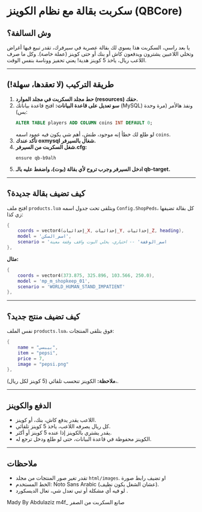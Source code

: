 # سكربت بقالة مع نظام الكوينز (QBCore)

## وش السالفة؟

يا بعد راسي، السكربت هذا يسوي لك بقالة عصرية في سيرفرك، تقدر تبيع فيها أغراض وتخلي اللاعبين يشترون ويدفعون كاش أو بنك أو حتى كوينز (عملة خاصة). وكل ما صرف اللاعب ريال، ياخذ 5 كوينز هدية! يعني تحفيز ووناسة بنفس الوقت.

---

## طريقة التركيب (لا تعقدها، سهلة!)

1. **حط مجلد السكربت في مجلد الموارد (resources) حقك.**
2. **سو تعديل على قاعدة البيانات:**
   افتح قاعدة بياناتك (MySQL) ونفذ هالأمر (مرة وحدة بس):
   ```sql
   ALTER TABLE players ADD COLUMN coins INT DEFAULT 0;
   ```
   لو طلع لك خطأ إنه موجود، طنش، أهم شي يكون فيه عمود اسمه `coins`.
3. **تأكد عندك oxmysql شغال بالسيرفر.**
4. **شغل السكربت من السيرفر.cfg:**
   ```
   ensure qb-b9alh
   ```
5. **ادخل السيرفر وجرب تروح لأي بقالة (بوت)، واضغط عليه بالـ qb-target.**

---

## كيف تضيف بقالة جديدة؟

افتح ملف `products.lua` وبتلقى تحت جدول اسمه `Config.ShopPeds`،
كل بقالة تضيفها زي كذا:
```lua
{
    coords = vector4(إحداثيات_X, إحداثيات_Y, إحداثيات_Z, heading),
    model = 'اسم_السكن',
    scenario = 'اسم_الوقفة' -- اختياري، يخلي البوت واقف وقفة معينة
},
```
**مثال:**
```lua
{
    coords = vector4(373.875, 325.896, 103.566, 250.0),
    model = 'mp_m_shopkeep_01',
    scenario = 'WORLD_HUMAN_STAND_IMPATIENT'
},
```

---

## كيف تضيف منتج جديد؟

نفس الملف `products.lua`، فوق بتلقى المنتجات:
```lua
{
    name = "بيبسي",
    item = "pepsi",
    price = 7,
    image = "pepsi.png"
},
```
**ملاحظة:** الكوينز تنحسب تلقائي (5 كوينز لكل ريال)،.

---

## الدفع والكوينز
- اللاعب يقدر يدفع كاش، بنك، أو كوينز.
- كل ريال يصرفه اللاعب، ياخذ 5 كوينز تلقائي.
- يقدر يشتري بالكوينز إذا عنده 5 كوينز أو أكثر.
- الكوينز محفوظة في قاعدة البيانات، حتى لو طلع ودخل ترجع له.

---

## ملاحظات
- تقدر تغير صور المنتجات من مجلد `html/images`. او تضيف رابط صورة
- الخط المستخدم: Noto Sans Arabic (عشان الشغل يكون نظيف).
- لو فيه أي مشكلة أو تبي تعدل شي، تعال الديسكورد .

Mady By Abdulaziz m4f_ صانع السكربت من الصفر
